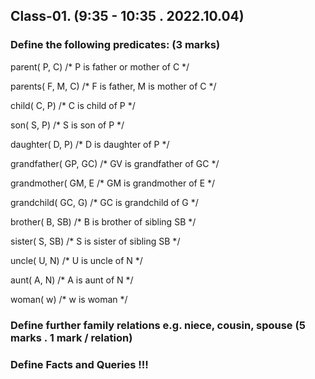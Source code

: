 
## Class-01. (9:35 - 10:35 . 2022.10.04)

### Define the following predicates: (3 marks) 

parent( P, C) /* P is father or mother of C */  

parents( F, M, C)  /* F is father, M is mother of C */  

child( C, P) /* C is child of P */  

son( S, P) /* S is son of P */  

daughter( D, P) /* D is daughter of P */  

grandfather( GP, GC) /* GV is grandfather of GC */  

grandmother( GM, E /* GM is grandmother of E */  

grandchild( GC, G) /* GC is grandchild of G */  

brother( B, SB) /* B is brother of sibling SB */  

sister( S, SB) /* S is sister of sibling SB */  

uncle( U, N) /* U is uncle of N */  

aunt( A, N) /* A is aunt of N */  

woman( w) /* w is woman */  


### Define further family relations e.g. niece, cousin, spouse  (5 marks . 1 mark / relation) 

### Define Facts and Queries !!! 

